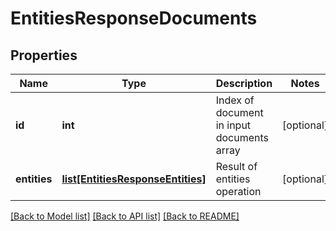 # EntitiesResponseDocuments

## Properties
Name | Type | Description | Notes
------------ | ------------- | ------------- | -------------
**id** | **int** | Index of document in input documents array | [optional] 
**entities** | [**list[EntitiesResponseEntities]**](EntitiesResponseEntities.md) | Result of entities operation | [optional] 

[[Back to Model list]](../README.md#documentation-for-models) [[Back to API list]](../README.md#documentation-for-api-endpoints) [[Back to README]](../README.md)


